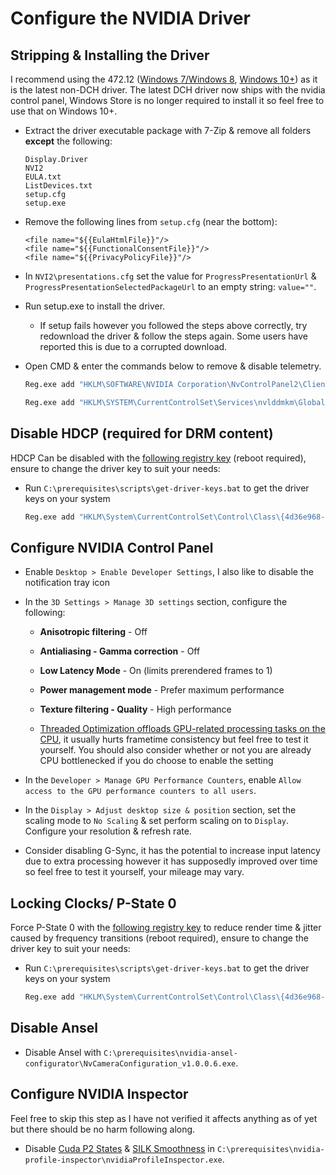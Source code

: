 # Configure the NVIDIA Driver

## Stripping & Installing the Driver

I recommend using the 472.12 ([Windows 7/Windows 8](https://www.nvidia.co.uk/Download/driverResults.aspx/180606/en-uk), [Windows 10+](https://www.nvidia.com/download/driverResults.aspx/180555/en-us/)) as it is the latest non-DCH driver. The latest DCH driver now ships with the nvidia control panel, Windows Store is no longer required to install it so feel free to use that on Windows 10+.

- Extract the driver executable package with 7-Zip & remove all folders **except** the following:

    ```
    Display.Driver
    NVI2
    EULA.txt
    ListDevices.txt
    setup.cfg
    setup.exe
    ```
        
- Remove the following lines from ``setup.cfg`` (near the bottom):

    ```
    <file name="${{EulaHtmlFile}}"/>
    <file name="${{FunctionalConsentFile}}"/>
    <file name="${{PrivacyPolicyFile}}"/>
    ```

- In ``NVI2\presentations.cfg`` set the value for ``ProgressPresentationUrl`` & ``ProgressPresentationSelectedPackageUrl`` to an empty string: ``value=""``.

- Run setup.exe to install the driver.

    - If setup fails however you followed the steps above correctly, try redownload the driver & follow the steps again. Some users have reported this is due to a corrupted download.

- Open CMD & enter the commands below to remove & disable telemetry.

    ```bat
    Reg.exe add "HKLM\SOFTWARE\NVIDIA Corporation\NvControlPanel2\Client" /v "OptInOrOutPreference" /t REG_DWORD /d 0 /f 
    ```
    ```bat
    Reg.exe add "HKLM\SYSTEM\CurrentControlSet\Services\nvlddmkm\Global\Startup" /v "SendTelemetryData" /t REG_DWORD /d 0 /f
    ```

## Disable HDCP (required for DRM content)

HDCP Can be disabled with the [following registry key](https://github.com/djdallmann/GamingPCSetup/blob/master/CONTENT/RESEARCH/WINDRIVERS/README.md#q-are-there-any-configuration-options-that-allow-you-to-disable-hdcp-when-using-nvidia-based-graphics-cards) (reboot required), ensure to change the driver key to suit your needs:

- Run ``C:\prerequisites\scripts\get-driver-keys.bat`` to get the driver keys on your system
        
    ```bat
    Reg.exe add "HKLM\System\CurrentControlSet\Control\Class\{4d36e968-e325-11ce-bfc1-08002be10318}\0000" /v "RMHdcpKeyglobZero" /t REG_DWORD /d "1" /f
    ```

## Configure NVIDIA Control Panel

- Enable ``Desktop > Enable Developer Settings``, I also like to disable the notification tray icon

- In the ``3D Settings > Manage 3D settings`` section, configure the following:

    - **Anisotropic filtering** - Off

    - **Antialiasing - Gamma correction** - Off

    - **Low Latency Mode** - On (limits prerendered frames to 1)

    - **Power management mode** - Prefer maximum performance

    - **Texture filtering - Quality** - High performance

    - [Threaded Optimization offloads GPU-related processing tasks on the CPU](https://tweakguides.pcgamingwiki.com/NVFORCE_8.html), it usually hurts frametime consistency but feel free to test it yourself. You should also consider whether or not you are already CPU bottlenecked if you do choose to enable the setting

- In the ``Developer > Manage GPU Performance Counters``, enable ``Allow access to the GPU performance counters to all users``.

- In the ``Display > Adjust desktop size & position`` section, set the scaling mode to ``No Scaling`` & set perform scaling on to ``Display``. Configure your resolution & refresh rate.

- Consider disabling G-Sync, it has the potential to increase input latency due to extra processing however it has supposedly improved over time so feel free to test it yourself, your mileage may vary.

## Locking Clocks/ P-State 0
    
Force P-State 0 with the [following registry key](https://github.com/djdallmann/GamingPCSetup/blob/master/CONTENT/RESEARCH/WINDRIVERS/README.md#q-is-there-a-registry-setting-that-can-force-your-display-adapter-to-remain-at-its-highest-performance-state-pstate-p0) to reduce render time & jitter caused by frequency transitions (reboot required), ensure to change the driver key to suit your needs:

- Run ``C:\prerequisites\scripts\get-driver-keys.bat`` to get the driver keys on your system

    ```bat
    Reg.exe add "HKLM\System\CurrentControlSet\Control\Class\{4d36e968-e325-11ce-bfc1-08002be10318}\0000" /v "DisableDynamicPstate" /t REG_DWORD /d "1" /f
    ```

## Disable Ansel

- Disable Ansel with ``C:\prerequisites\nvidia-ansel-configurator\NvCameraConfiguration_v1.0.0.6.exe``.

## Configure NVIDIA Inspector

Feel free to skip this step as I have not verified it affects anything as of yet but there should be no harm following along.

- Disable [Cuda P2 States](https://babeltechreviews.com/nvidia-cuda-force-p2-state) & [SILK Smoothness](https://www.avsim.com/forums/topic/552651-nvidia-setting-silk-smoothness) in ``C:\prerequisites\nvidia-profile-inspector\nvidiaProfileInspector.exe``. 
